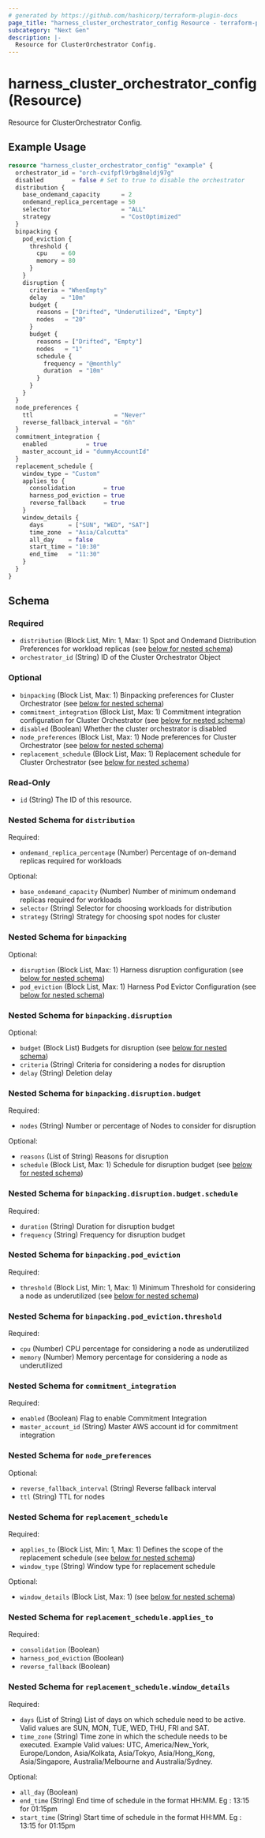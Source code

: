 ```yaml
---
# generated by https://github.com/hashicorp/terraform-plugin-docs
page_title: "harness_cluster_orchestrator_config Resource - terraform-provider-harness"
subcategory: "Next Gen"
description: |-
  Resource for ClusterOrchestrator Config.
---
```


# harness_cluster_orchestrator_config (Resource)

Resource for ClusterOrchestrator Config.

## Example Usage

```terraform
resource "harness_cluster_orchestrator_config" "example" {
  orchestrator_id = "orch-cvifpfl9rbg8neldj97g"
  disabled        = false # Set to true to disable the orchestrator
  distribution {
    base_ondemand_capacity      = 2
    ondemand_replica_percentage = 50
    selector                    = "ALL"
    strategy                    = "CostOptimized"
  }
  binpacking {
    pod_eviction {
      threshold {
        cpu    = 60
        memory = 80
      }
    }
    disruption {
      criteria = "WhenEmpty"
      delay    = "10m"
      budget {
        reasons = ["Drifted", "Underutilized", "Empty"]
        nodes   = "20"
      }
      budget {
        reasons = ["Drifted", "Empty"]
        nodes   = "1"
        schedule {
          frequency = "@monthly"
          duration  = "10m"
        }
      }
    }
  }
  node_preferences {
    ttl                       = "Never"
    reverse_fallback_interval = "6h"
  }
  commitment_integration {
    enabled           = true
    master_account_id = "dummyAccountId"
  }
  replacement_schedule {
    window_type = "Custom"
    applies_to {
      consolidation        = true
      harness_pod_eviction = true
      reverse_fallback     = true
    }
    window_details {
      days       = ["SUN", "WED", "SAT"]
      time_zone  = "Asia/Calcutta"
      all_day    = false
      start_time = "10:30"
      end_time   = "11:30"
    }
  }
}
```

<!-- schema generated by tfplugindocs -->
## Schema

### Required

- `distribution` (Block List, Min: 1, Max: 1) Spot and Ondemand Distribution Preferences for workload replicas (see [below for nested schema](#nestedblock--distribution))
- `orchestrator_id` (String) ID of the Cluster Orchestrator Object

### Optional

- `binpacking` (Block List, Max: 1) Binpacking preferences for Cluster Orchestrator (see [below for nested schema](#nestedblock--binpacking))
- `commitment_integration` (Block List, Max: 1) Commitment integration configuration for Cluster Orchestrator (see [below for nested schema](#nestedblock--commitment_integration))
- `disabled` (Boolean) Whether the cluster orchestrator is disabled
- `node_preferences` (Block List, Max: 1) Node preferences for Cluster Orchestrator (see [below for nested schema](#nestedblock--node_preferences))
- `replacement_schedule` (Block List, Max: 1) Replacement schedule for Cluster Orchestrator (see [below for nested schema](#nestedblock--replacement_schedule))

### Read-Only

- `id` (String) The ID of this resource.

<a id="nestedblock--distribution"></a>
### Nested Schema for `distribution`

Required:

- `ondemand_replica_percentage` (Number) Percentage of on-demand replicas required for workloads

Optional:

- `base_ondemand_capacity` (Number) Number of minimum ondemand replicas required for workloads
- `selector` (String) Selector for choosing workloads for distribution
- `strategy` (String) Strategy for choosing spot nodes for cluster


<a id="nestedblock--binpacking"></a>
### Nested Schema for `binpacking`

Optional:

- `disruption` (Block List, Max: 1) Harness disruption configuration (see [below for nested schema](#nestedblock--binpacking--disruption))
- `pod_eviction` (Block List, Max: 1) Harness Pod Evictor Configuration (see [below for nested schema](#nestedblock--binpacking--pod_eviction))

<a id="nestedblock--binpacking--disruption"></a>
### Nested Schema for `binpacking.disruption`

Optional:

- `budget` (Block List) Budgets for disruption (see [below for nested schema](#nestedblock--binpacking--disruption--budget))
- `criteria` (String) Criteria for considering a nodes for disruption
- `delay` (String) Deletion delay

<a id="nestedblock--binpacking--disruption--budget"></a>
### Nested Schema for `binpacking.disruption.budget`

Required:

- `nodes` (String) Number or percentage of Nodes to consider for disruption

Optional:

- `reasons` (List of String) Reasons for disruption
- `schedule` (Block List, Max: 1) Schedule for disruption budget (see [below for nested schema](#nestedblock--binpacking--disruption--budget--schedule))

<a id="nestedblock--binpacking--disruption--budget--schedule"></a>
### Nested Schema for `binpacking.disruption.budget.schedule`

Required:

- `duration` (String) Duration for disruption budget
- `frequency` (String) Frequency for disruption budget




<a id="nestedblock--binpacking--pod_eviction"></a>
### Nested Schema for `binpacking.pod_eviction`

Required:

- `threshold` (Block List, Min: 1, Max: 1) Minimum Threshold for considering a node as underutilized (see [below for nested schema](#nestedblock--binpacking--pod_eviction--threshold))

<a id="nestedblock--binpacking--pod_eviction--threshold"></a>
### Nested Schema for `binpacking.pod_eviction.threshold`

Required:

- `cpu` (Number) CPU percentage for considering a node as underutilized
- `memory` (Number) Memory percentage for considering a node as underutilized




<a id="nestedblock--commitment_integration"></a>
### Nested Schema for `commitment_integration`

Required:

- `enabled` (Boolean) Flag to enable Commitment Integration
- `master_account_id` (String) Master AWS account id for commitment integration


<a id="nestedblock--node_preferences"></a>
### Nested Schema for `node_preferences`

Optional:

- `reverse_fallback_interval` (String) Reverse fallback interval
- `ttl` (String) TTL for nodes


<a id="nestedblock--replacement_schedule"></a>
### Nested Schema for `replacement_schedule`

Required:

- `applies_to` (Block List, Min: 1, Max: 1) Defines the scope of the replacement schedule (see [below for nested schema](#nestedblock--replacement_schedule--applies_to))
- `window_type` (String) Window type for replacement schedule

Optional:

- `window_details` (Block List, Max: 1) (see [below for nested schema](#nestedblock--replacement_schedule--window_details))

<a id="nestedblock--replacement_schedule--applies_to"></a>
### Nested Schema for `replacement_schedule.applies_to`

Required:

- `consolidation` (Boolean)
- `harness_pod_eviction` (Boolean)
- `reverse_fallback` (Boolean)


<a id="nestedblock--replacement_schedule--window_details"></a>
### Nested Schema for `replacement_schedule.window_details`

Required:

- `days` (List of String) List of days on which schedule need to be active. Valid values are SUN, MON, TUE, WED, THU, FRI and SAT.
- `time_zone` (String) Time zone in which the schedule needs to be executed. Example Valid values: UTC, America/New_York, Europe/London, Asia/Kolkata, Asia/Tokyo, Asia/Hong_Kong, Asia/Singapore, Australia/Melbourne and Australia/Sydney.

Optional:

- `all_day` (Boolean)
- `end_time` (String) End time of schedule in the format HH:MM. Eg : 13:15 for 01:15pm
- `start_time` (String) Start time of schedule in the format HH:MM. Eg : 13:15 for 01:15pm
